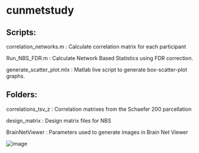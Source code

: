 # cunmetstudy

## Scripts:
correlation_networks.m  : Calculate correlation matrix for each participant

Run_NBS_FDR.m : Calculate Network Based Statistics using FDR correction. 

generate_scatter_plot.mlx : Matlab live script to generate box-scatter-plot graphs. 

## Folders:
correlations_tsv_z : Correlation matrixes from the Schaefer 200 parcellation

design_matrix : Design matrix files for NBS

BrainNetViewer : Parameters used to generate images in Brain Net Viewer

![image](https://user-images.githubusercontent.com/5765749/128953944-7e449089-8d81-482b-a25f-c81517853fcc.png)
